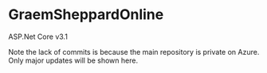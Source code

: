 # GraemSheppardOnline
ASP.Net Core v3.1

Note the lack of commits is because the main repository is private on Azure. Only major updates will be shown here.
